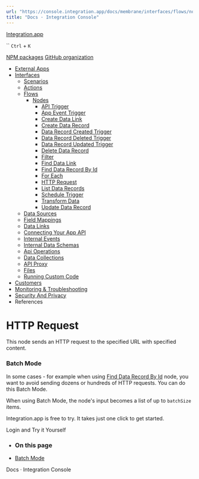 ```yaml
---
url: "https://console.integration.app/docs/membrane/interfaces/flows/nodes/http-request"
title: "Docs · Integration Console"
---
```


[Integration.app](https://integration.app/)

`` `Ctrl` + `K`

[NPM packages](https://www.npmjs.com/~integration.app) [GitHub organization](https://github.com/integration-app)

- [External Apps](https://console.integration.app/docs/membrane/apps)
- [Interfaces](https://console.integration.app/docs/membrane/interfaces)
  - [Scenarios](https://console.integration.app/docs/membrane/interfaces/scenarios)
  - [Actions](https://console.integration.app/docs/membrane/interfaces/actions)
  - [Flows](https://console.integration.app/docs/membrane/interfaces/flows)
    - [Nodes](https://console.integration.app/docs/membrane/interfaces/flows/nodes)
      - [API Trigger](https://console.integration.app/docs/membrane/interfaces/flows/nodes/api-trigger)
      - [App Event Trigger](https://console.integration.app/docs/membrane/interfaces/flows/nodes/app-event-trigger)
      - [Create Data Link](https://console.integration.app/docs/membrane/interfaces/flows/nodes/create-data-link)
      - [Create Data Record](https://console.integration.app/docs/membrane/interfaces/flows/nodes/create-data-record)
      - [Data Record Created Trigger](https://console.integration.app/docs/membrane/interfaces/flows/nodes/data-record-created-trigger)
      - [Data Record Deleted Trigger](https://console.integration.app/docs/membrane/interfaces/flows/nodes/data-record-deleted-trigger)
      - [Data Record Updated Trigger](https://console.integration.app/docs/membrane/interfaces/flows/nodes/data-record-updated-trigger)
      - [Delete Data Record](https://console.integration.app/docs/membrane/interfaces/flows/nodes/delete-data-record)
      - [Filter](https://console.integration.app/docs/membrane/interfaces/flows/nodes/filter)
      - [Find Data Link](https://console.integration.app/docs/membrane/interfaces/flows/nodes/find-data-link)
      - [Find Data Record By Id](https://console.integration.app/docs/membrane/interfaces/flows/nodes/find-data-record-by-id)
      - [For Each](https://console.integration.app/docs/membrane/interfaces/flows/nodes/for-each)
      - [HTTP Request](https://console.integration.app/docs/membrane/interfaces/flows/nodes/http-request)
      - [List Data Records](https://console.integration.app/docs/membrane/interfaces/flows/nodes/list-data-records)
      - [Schedule Trigger](https://console.integration.app/docs/membrane/interfaces/flows/nodes/schedule-trigger)
      - [Transform Data](https://console.integration.app/docs/membrane/interfaces/flows/nodes/transform-data)
      - [Update Data Record](https://console.integration.app/docs/membrane/interfaces/flows/nodes/update-data-record)
  - [Data Sources](https://console.integration.app/docs/membrane/interfaces/data-sources)
  - [Field Mappings](https://console.integration.app/docs/membrane/interfaces/field-mappings)
  - [Data Links](https://console.integration.app/docs/membrane/interfaces/data-links)
  - [Connecting Your App API](https://console.integration.app/docs/membrane/interfaces/internal-api)
  - [Internal Events](https://console.integration.app/docs/membrane/interfaces/internal-events)
  - [Internal Data Schemas](https://console.integration.app/docs/membrane/interfaces/internal-data-schemas)
  - [Api Operations](https://console.integration.app/docs/membrane/interfaces/api-operations)
  - [Data Collections](https://console.integration.app/docs/membrane/interfaces/data-collections)
  - [API Proxy](https://console.integration.app/docs/membrane/interfaces/api-proxy)
  - [Files](https://console.integration.app/docs/membrane/interfaces/files)
  - [Running Custom Code](https://console.integration.app/docs/membrane/interfaces/custom-code)
- [Customers](https://console.integration.app/docs/membrane/customers)
- [Monitoring & Troubleshooting](https://console.integration.app/docs/membrane/monitoring)
- [Security And Privacy](https://console.integration.app/docs/membrane/security-and-privacy)
- References

# HTTP Request

This node sends an HTTP request to the specified URL with specified content.

### Batch Mode

In some cases - for example when using [Find Data Record By Id](https://console.integration.app/docs/membrane/interfaces/flows/nodes/find-data-record-by-id) node, you want to avoid sending dozens or hundreds of HTTP requests.
You can do this Batch Mode.

When using Batch Mode, the node's input becomes a list of up to `batchSize` items.

Integration.app is free to try. It takes just one click to get started.

Login and Try it Yourself

- ### On this page

- [Batch Mode](https://console.integration.app/docs/membrane/interfaces/flows/nodes/http-request#batch-mode)

Docs · Integration Console